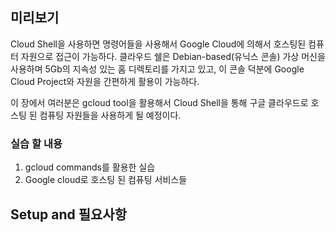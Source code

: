 ## 미리보기
Cloud Shell을 사용하면 명령어들을 사용해서 Google Cloud에 의해서 호스팅된 컴퓨터 자원으로 접근이 가능하다. 클라우드 쉘은 Debian-based(유닉스 콘솔) 가상 머신을 사용하며 5Gb의 지속성 있는 홈 디렉토리를 가지고 있고, 이 콘솔 덕분에 Google Cloud Project와 자원을 간편하게 활용이 가능하다.

이 장에서 여러분은 gcloud tool을 활용해서 Cloud Shell을 통해 구글 클라우드로 호스팅 된 컴퓨팅 자원들을 사용하게 될 예정이다.

### 실습 할 내용
1. gcloud commands를 활용한 실습
2. Google cloud로 호스팅 된 컴퓨팅 서비스들

## Setup and 필요사항



